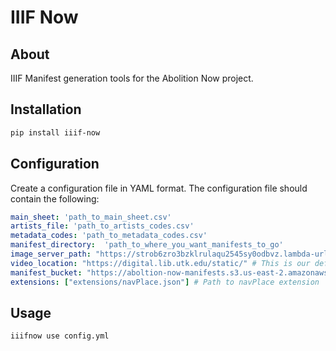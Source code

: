 # IIIF Now

## About

IIIF Manifest generation tools for the Abolition Now project.

## Installation

```bash
pip install iiif-now
```

## Configuration

Create a configuration file in YAML format. The configuration file should contain the following:

```yaml
main_sheet: 'path_to_main_sheet.csv'
artists_file: 'path_to_artists_codes.csv'
metadata_codes: 'path_to_metadata_codes.csv'
manifest_directory:  'path_to_where_you_want_manifests_to_go'
image_server_path: "https://strob6zro3bzklrulaqu2545sy0odbvz.lambda-url.us-east-2.on.aws/iiif/3/" # This is our default Image Server as of April 2, 2024.
video_location: "https://digital.lib.utk.edu/static/" # This is our default video location as of April 2, 2024. It will move in the future.
manifest_bucket: "https://aboltion-now-manifests.s3.us-east-2.amazonaws.com/" # This is a unique pattern for naming canvases. It should not be dereferenceable. 404 preferred.
extensions: ["extensions/navPlace.json"] # Path to navPlace extension
```

## Usage

```bash
iiifnow use config.yml
```
